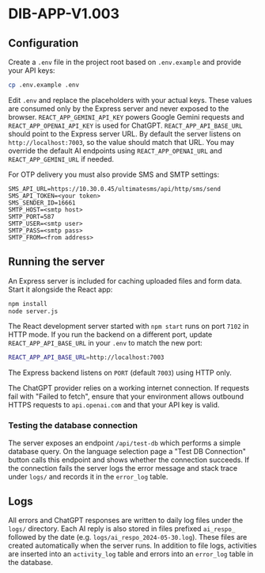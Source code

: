 # DIB-APP-V1.003


## Configuration

Create a `.env` file in the project root based on `.env.example` and provide your API keys:

```bash
cp .env.example .env
```

Edit `.env` and replace the placeholders with your actual keys. These values are consumed only by the Express server and never exposed to the browser. `REACT_APP_GEMINI_API_KEY` powers Google Gemini requests and `REACT_APP_OPENAI_API_KEY` is used for ChatGPT.
`REACT_APP_API_BASE_URL` should point to the Express server URL. By default the server listens on `http://localhost:7003`, so the value should match that URL. You may override the default AI endpoints using `REACT_APP_OPENAI_URL` and `REACT_APP_GEMINI_URL` if needed.

For OTP delivery you must also provide SMS and SMTP settings:

```
SMS_API_URL=https://10.30.0.45/ultimatesms/api/http/sms/send
SMS_API_TOKEN=<your token>
SMS_SENDER_ID=16661
SMTP_HOST=<smtp host>
SMTP_PORT=587
SMTP_USER=<smtp user>
SMTP_PASS=<smtp pass>
SMTP_FROM=<from address>
```

## Running the server

An Express server is included for caching uploaded files and form data. Start it alongside the React app:

```bash
npm install
node server.js
```
The React development server started with `npm start` runs on port `7102` in HTTP mode.
If you run the backend on a different port, update `REACT_APP_API_BASE_URL` in your `.env` to match the new port:

```bash
REACT_APP_API_BASE_URL=http://localhost:7003
```

The Express backend listens on `PORT` (default `7003`) using HTTP only.

The ChatGPT provider relies on a working internet connection. If requests fail with
"Failed to fetch", ensure that your environment allows outbound HTTPS requests to
`api.openai.com` and that your API key is valid.

### Testing the database connection

The server exposes an endpoint `/api/test-db` which performs a simple database query. On the language selection page a "Test DB Connection" button calls this endpoint and shows whether the connection succeeds.
If the connection fails the server logs the error message and stack trace under `logs/` and records it in the `error_log` table.

## Logs

All errors and ChatGPT responses are written to daily log files under the `logs/`
directory. Each AI reply is also stored in files prefixed `ai_respo_` followed by
the date (e.g. `logs/ai_respo_2024-05-30.log`). These files are created
automatically when the server runs. In addition to file logs, activities are
inserted into an `activity_log` table and errors into an `error_log` table in the
database.


